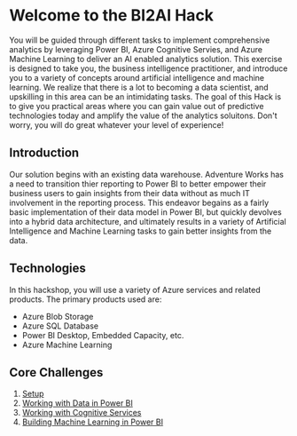 # Welcome to the BI2AI Hack

You will be guided through different tasks to implement comprehensive analytics by leveraging Power BI, Azure Cognitive Servies, and Azure Machine Learning to deliver an AI enabled analytics solution.  This exercise is designed to take you, the business intelligence practitioner, and introduce you to a variety of concepts around artificial intelligence and machine learning.  We realize that there is a lot to becoming a data scientist, and upskilling in this area can be an intimidating tasks.  The goal of this Hack is to give you practical areas where you can gain value out of predictive technologies today and amplify the value of the analytics soluitons. Don't worry, you will do great whatever your level of experience!

## **Introduction**

Our solution begins with an existing data warehouse.  Adventure Works has a need to transition thier reporting to Power BI to better empower their business users to gain insights from their data without as much IT involvement in the reporting process. This endeavor begains as a fairly basic implementation of their data model in Power BI, but quickly devolves into a hybrid data architecture, and ultimately results in a variety of Artificial Intelligence and Machine Learning tasks to gain better insights from the data.  

## Technologies

In this hackshop, you will use a variety of Azure services and related products.  The primary products used are:
*   Azure Blob Storage
*   Azure SQL Database
*   Power BI Desktop, Embedded Capacity, etc.
*   Azure Machine Learning

## Core Challenges

1.  [Setup](https://github.com/Alexandrovdi/PowerBI_AI/blob/main/Challenge%20steps/Step%201%20-%20Setup.md)
2.  [Working with Data in Power BI](https://github.com/Alexandrovdi/PowerBI_AI/blob/main/Challenge%20steps/Step%202%20-%20Dataflows.md)
3.  [Working with Cognitive Services](https://github.com/Alexandrovdi/PowerBI_AI/blob/main/Challenge%20steps/Step%203%20-%20CognitiveServices.md)
4.  [Building Machine Learning in Power BI](https://github.com/Alexandrovdi/PowerBI_AI/blob/main/Challenge%20steps/Step%204%20-%20Building%20Machine%20Learning.md)


